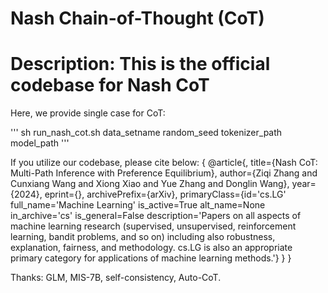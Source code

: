 # Nash Chain-of-Thought (CoT)

# Description: This is the official codebase for Nash CoT

Here, we provide single case for CoT:

'''
sh run_nash_cot.sh data_setname random_seed tokenizer_path model_path
'''








If you utilize our codebase, please cite below:
{
@article{,
      title={Nash CoT: Multi-Path Inference with Preference Equilibrium}, 
      author={Ziqi Zhang and Cunxiang Wang and Xiong Xiao and Yue Zhang and Donglin Wang},
      year={2024},
      eprint={},
      archivePrefix={arXiv},
      primaryClass={id='cs.LG' full_name='Machine Learning' is_active=True alt_name=None in_archive='cs' is_general=False description='Papers on all aspects of machine learning research (supervised, unsupervised, reinforcement learning, bandit problems, and so on) including also robustness, explanation, fairness, and methodology. cs.LG is also an appropriate primary category for applications of machine learning methods.'}
}
}

Thanks: GLM, MIS-7B, self-consistency, Auto-CoT.
